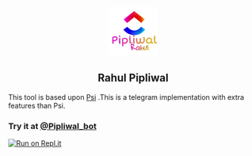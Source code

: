 
<p align='center'><img style="height:100px;width:100px" src="1669480944406.png" ></p>

<h2 align='center'>Rahul Pipliwal</h2>

</div>

This tool is based upon [Psi](https://github.com/Th30neAnd0nly/Psi) .This is a telegram implementation with extra features than Psi.
### Try it at [@Pipliwal_bot](https://t.me/Pipliwal_bot)


[![Run on Repl.it](https://repl.it/badge/github/Th30neAnd0nly/TrackDown)](https://repl.it/github/rdx10100/teligram-bot-)
